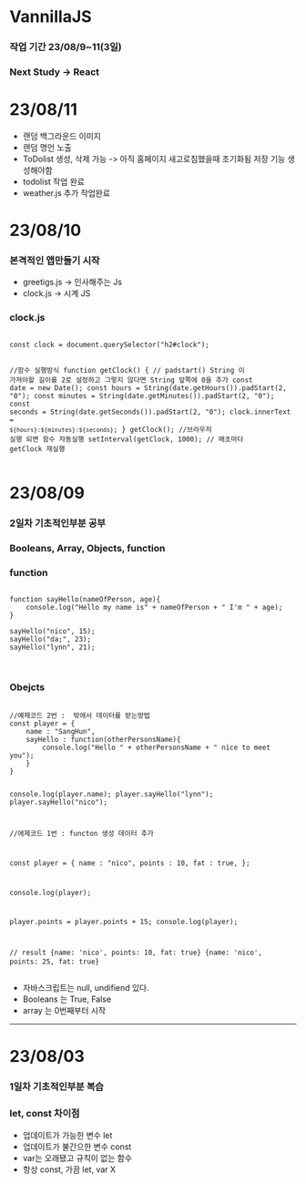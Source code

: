 # VannillaJS
<h3>작업 기간 23/08/9~11(3일)</h3>
<h3>Next Study -> React</h3>
<h1>23/08/11</h1>
<ul>
<li>랜덤 백그라운드 이미지</li>
<li>랜덤 명언 노출</li>
<li>ToDolist 생성, 삭제 가능 -> 아직 홈페이지 새고로침했을때 초기화됨 저장 기능 생성해야함</li>
<li>todolist 작업 완료</li>
<li>weather.js 추가 작업완료</li>
</ul>

<h1>23/08/10</h1>
<h3>본격적인 앱만들기 시작</h3>
<ul>
<li>greetigs.js -> 인사해주는 Js</li>
<li>clock.js -> 시계 JS</li>
</ul>
<h3>clock.js</h3>
<pre>
<code>
const clock = document.querySelector("h2#clock");

//함수 실행방식
function getClock() {
    // padstart() String 이 가져야할 길이를 2로 설정하고  그렇지 않다면 String 앞쪽에 0을 추가
    const date = new Date();
    const hours = String(date.getHours()).padStart(2, "0");
    const minutes = String(date.getMinutes()).padStart(2, "0");
    const seconds = String(date.getSeconds()).padStart(2, "0");
    clock.innerText = `${hours}:${minutes}:${seconds}`;
}
getClock(); //브라우저 실행 되면 함수 자동실행
setInterval(getClock, 1000); // 매초마다 getClock 재실행
</code>
</pre>


<h1>23/08/09</h1>
<h3>2일차 기초적인부분 공부</h3>
<h3>Booleans, Array, Objects, function</h3>
<h3>function</h3>

<pre>
<code>
function sayHello(nameOfPerson, age){
    console.log("Hello my name is" + nameOfPerson + " I'm " + age);
}

sayHello("nico", 15);
sayHello("da;", 23);
sayHello("lynn", 21);

</code>
</pre>

<h3>Obejcts</h3>
<pre>
<code>
//예제코드 2번 :  밖에서 데이터를 받는방법
const player = {
    name : "SangHun",
    sayHello : function(otherPersonsName){
        console.log("Hello " + otherPersonsName + " nice to meet you");
    }
}

console.log(player.name);
player.sayHello("lynn");
player.sayHello("nico");


//에제코드 1번 : functon 생성 데이터 추가

const player = {
    name : "nico",
    points : 10,
    fat : true,
};

console.log(player);

player.points = player.points + 15;
console.log(player);

// result
{name: 'nico', points: 10, fat: true}
{name: 'nico', points: 25, fat: true}
</code>
</pre>

<ul>
<li>자바스크립트는 null, undifiend 있다.</li>
<li>Booleans 는  True, False</li>
<li>array 는 0번째부터 시작</li>
</ul>
<hr>
<h1>23/08/03</h1>
<h3>1일차 기초적인부분 복습</h3>
<h3>let, const 차이점</h3>
<ul>
<li>업데이트가 가능한 변수 let</li>
<li>업데이트가 불간으한 변수 const</li>
<li>var는 오래됐고 규칙이 없는 함수</li>
<li>항상 const, 가끔 let, var X</li>
</ul>


